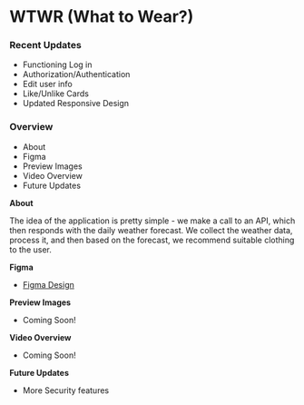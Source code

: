 # WTWR (What to Wear?)

### Recent Updates

- Functioning Log in
- Authorization/Authentication
- Edit user info
- Like/Unlike Cards
- Updated Responsive Design

### Overview

- About
- Figma
- Preview Images
- Video Overview
- Future Updates

**About**

The idea of the application is pretty simple - we make a call to an API, which then responds with the daily weather forecast. We collect the weather data, process it, and then based on the forecast, we recommend suitable clothing to the user.

**Figma**

- [Figma Design](https://www.figma.com/file/DTojSwldenF9UPKQZd6RRb/Sprint-10%3A-WTWR)

**Preview Images**

- Coming Soon!

**Video Overview**

- Coming Soon!

**Future Updates**

- More Security features
